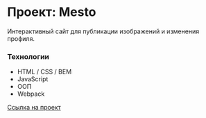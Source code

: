 # Проект: Mesto

Интерактивный сайт для публикации изображений и изменения профиля.
### Технологии

* HTML / CSS / BEM
* JavaScript
* ООП
* Webpack


[Ссылка на проект](https://afedr.github.io/mesto/)

